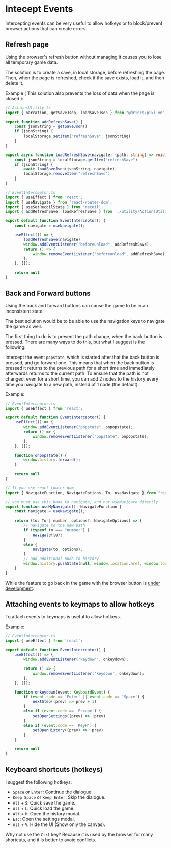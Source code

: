 # Intecept Events

Intercepting events can be very useful to allow hotkeys or to block/prevent browser actions that can create errors.

## Refresh page

Using the browser's refresh button without managing it causes you to lose all temporary game data.

The solution is to create a save, in local storage, before refreshing the page. Then, when the page is refreshed, check if the save exists, load it, and then delete it.

Example ( This solution also prevents the loss of data when the page is closed ):

```ts
// ActionsUtility.ts
import { narration, getSaveJson, loadSaveJson } from "@drincs/pixi-vn";

export function addRefreshSave() {
    const jsonString = getSaveJson()
    if (jsonString) {
        localStorage.setItem("refreshSave", jsonString)
    }
}

export async function loadRefreshSave(navigate: (path: string) => void) {
    const jsonString = localStorage.getItem("refreshSave")
    if (jsonString) {
        await loadSaveJson(jsonString, navigate);
        localStorage.removeItem("refreshSave")
    }
}
```

```ts
// EventInterceptor.ts
import { useEffect } from 'react';
import { useNavigate } from 'react-router-dom';
import { useSetRecoilState } from 'recoil';
import { addRefreshSave, loadRefreshSave } from './utility/ActionsUtility';

export default function EventInterceptor() {
    const navigate = useNavigate();

    useEffect(() => {
        loadRefreshSave(navigate)
        window.addEventListener("beforeunload", addRefreshSave);
        return () => {
            window.removeEventListener("beforeunload", addRefreshSave);
        };
    }, []);

    return null
}
```

## Back and Forward buttons

Using the back and forward buttons can cause the game to be in an inconsistent state.

The best solution would be to be able to use the navigation keys to navigate the game as well.

The first thing to do is to prevent the path change, when the back button is pressed. There are many ways to do this, but what I suggest is the following:

Intercept the event `popstate`, which is started after that the back button is pressed, and go forward one. This means that when the back button is pressed it returns to the previous path for a short time and immediately afterwards returns to the current path. To ensure that the path is not changed, even for a short time, you can add 2 nodes to the history every time you navigate to a new path, instead of 1 node (the default).

Example:

```ts
// EventInterceptor.ts
import { useEffect } from 'react';

export default function EventInterceptor() {
    useEffect(() => {
        window.addEventListener("popstate", onpopstate);
        return () => {
            window.removeEventListener("popstate", onpopstate);
        };
    }, []);

    function onpopstate() {
        window.history.forward();
    }

    return null
}
```

```ts
// If you use react-router-dom
import { NavigateFunction, NavigateOptions, To, useNavigate } from "react-router-dom";

// you must use this hook to navigate, and not useNavigate directly
export function useMyNavigate(): NavigateFunction {
    const navigate = useNavigate();

    return (to: To | number, options?: NavigateOptions) => {
        // navigate to the new path
        if (typeof to === "number") {
            navigate(to);
        }
        else {
            navigate(to, options);
        }
        // add additional node to history
        window.history.pushState(null, window.location.href, window.location.href);
    }
}
```

While the feature to go back in the game with the browser button is [under development](https://github.com/DRincs-Productions/pixi-vn/issues/114).

## Attaching events to keymaps to allow hotkeys

To attach events to keymaps is useful to allow hotkeys.

Example:

```ts
// EventInterceptor.ts
import { useEffect } from 'react';

export default function EventInterceptor() {
    useEffect(() => {
        window.addEventListener('keydown', onkeydown);

        return () => {
            window.removeEventListener('keydown', onkeydown);
        };
    }, []);

    function onkeydown(event: KeyboardEvent) {
        if (event.code == 'Enter' || event.code == 'Space') {
            nextStep((prev) => prev + 1)
        }
        else if (event.code == 'Escape') {
            setOpenSettings((prev) => !prev)
        }
        else if (event.code == 'KeyH') {
            setOpenHistory((prev) => !prev)
        }
    }

    return null
}
```

## Keyboard shortcuts (hotkeys)

I suggest the following hotkeys:

- `Space` or `Enter`: Continue the dialogue.
- `Keep Space` or `Keep Enter`: Skip the dialogue.
- `Alt` + `S`: Quick save the game.
- `Alt` + `L`: Quick load the game.
- `Alt` + `H`: Open the history modal.
- `Esc`: Open the settings modal.
- `Alt` + `V`: Hide the UI (Show only the canvas).

Why not use the `Ctrl` key? Because it is used by the browser for many shortcuts, and it is better to avoid conflicts.
